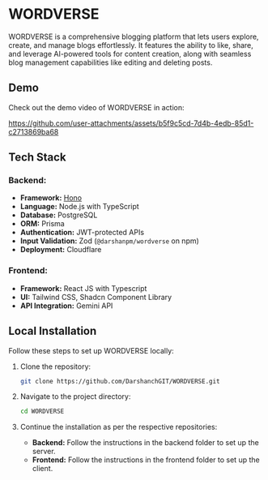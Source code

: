 # WORDVERSE

WORDVERSE is a comprehensive blogging platform that lets users explore, create, and manage blogs effortlessly. It features the ability to like, share, and leverage AI-powered tools for content creation, along with seamless blog management capabilities like editing and deleting posts.

## **Demo**
Check out the demo video of WORDVERSE in action: 


https://github.com/user-attachments/assets/b5f9c5cd-7d4b-4edb-85d1-c2713869ba68




## **Tech Stack**

### **Backend:**
- **Framework:** [Hono](https://hono.dev/)
- **Language:** Node.js with TypeScript
- **Database:** PostgreSQL
- **ORM:** Prisma
- **Authentication:** JWT-protected APIs
- **Input Validation:** Zod (`@darshanpm/wordverse` on npm)
- **Deployment:** Cloudflare

### **Frontend:**
- **Framework:** React JS with Typescript
- **UI:** Tailwind CSS, Shadcn Component Library
- **API Integration:** Gemini API


## **Local Installation**

Follow these steps to set up WORDVERSE locally:

1. Clone the repository:
   ```bash
   git clone https://github.com/DarshanchGIT/WORDVERSE.git
   ```

2. Navigate to the project directory:
   ```bash
   cd WORDVERSE
   ```

3. Continue the installation as per the respective repositories:

   - **Backend:** Follow the instructions in the backend folder to set up the server.
   - **Frontend:** Follow the instructions in the frontend folder to set up the client.

